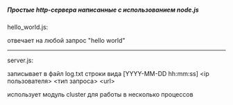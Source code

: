 ##### Простые http-сервера написанные с использованием node.js

hello_world.js:

отвечает на любой запрос "hello world"

---

server.js:

записывает в файл log.txt строки вида [YYYY-MM-DD hh:mm:ss] \<ip пользователя>  \<тип запроса> \<url>

использует модуль cluster для работы в несколько процессов

